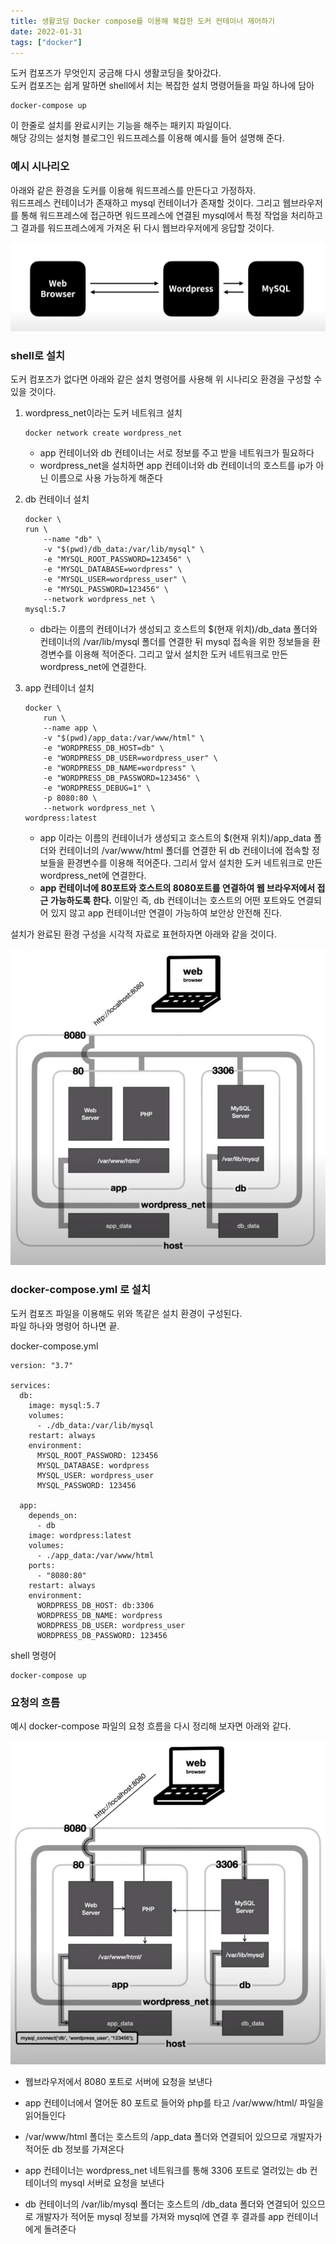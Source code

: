```yaml
---
title: 생활코딩 Docker compose를 이용해 복잡한 도커 컨테이너 제어하기
date: 2022-01-31
tags: ["docker"]
---
```


도커 컴포즈가 무엇인지 궁금해 다시 생활코딩을 찾아갔다.  
도커 컴포즈는 쉽게 말하면 shell에서 치는 복잡한 설치 명령어들을 파일 하나에 담아

```
docker-compose up
```

이 한줄로 설치를 완료시키는 기능을 해주는 패키지 파일이다.  
해당 강의는 설치형 블로그인 워드프레스를 이용해 예시를 들어 설명해 준다.

### 예시 시나리오

아래와 같은 환경을 도커를 이용해 워드프레스를 만든다고 가정하자.  
워드프레스 컨테이너가 존재하고 mysql 컨테이너가 존재할 것이다. 그리고 웹브라우저를 통해 워드프레스에 접근하면 워드프레스에 연결된 mysql에서 특정 작업을 처리하고 그 결과를 워드프레스에게 가져온 뒤 다시 웹브라우저에게 응답할 것이다.

![도커](./image1.jpg)

### shell로 설치

도커 컴포즈가 없다면 아래와 같은 설치 명령어를 사용해 위 시나리오 환경을 구성할 수 있을 것이다.

1. wordpress_net이라는 도커 네트워크 설치

   ```shell
   docker network create wordpress_net
   ```

   - app 컨테이너와 db 컨테이너는 서로 정보를 주고 받을 네트워크가 필요하다
   - wordpress_net을 설치하면 app 컨테이너와 db 컨테이너의 호스트를 ip가 아닌 이름으로 사용 가능하게 해준다

2. db 컨테이너 설치

   ```shell
   docker \
   run \
       --name "db" \
       -v "$(pwd)/db_data:/var/lib/mysql" \
       -e "MYSQL_ROOT_PASSWORD=123456" \
       -e "MYSQL_DATABASE=wordpress" \
       -e "MYSQL_USER=wordpress_user" \
       -e "MYSQL_PASSWORD=123456" \
       --network wordpress_net \
   mysql:5.7

   ```

   - db라는 이름의 컨테이너가 생성되고 호스트의 $(현재 위치)/db_data 폴더와 컨테이너의 /var/lib/mysql 폴더를 연결한 뒤 mysql 접속을 위한 정보들을 환경변수를 이용해 적어준다. 그리고 앞서 설치한 도커 네트워크로 만든 wordpress_net에 연결한다.

3. app 컨테이너 설치

   ```shell
   docker \
       run \
       --name app \
       -v "$(pwd)/app_data:/var/www/html" \
       -e "WORDPRESS_DB_HOST=db" \
       -e "WORDPRESS_DB_USER=wordpress_user" \
       -e "WORDPRESS_DB_NAME=wordpress" \
       -e "WORDPRESS_DB_PASSWORD=123456" \
       -e "WORDPRESS_DEBUG=1" \
       -p 8080:80 \
       --network wordpress_net \
   wordpress:latest
   ```

   - app 이라는 이름의 컨테이너가 생성되고 호스트의 $(현재 위치)/app_data 폴더와 컨테이너의 /var/www/html 폴더를 연결한 뒤 db 컨테이너에 접속할 정보들을 환경변수를 이용해 적어준다. 그리서 앞서 설치한 도커 네트워크로 만든 wordpress_net에 연결한다.
   - **app 컨테이너에 80포트와 호스트의 8080포트를 연결하여 웹 브라우저에서 접근 가능하도록 한다.** 이말인 즉, db 컨테이너는 호스트의 어떤 포트와도 연결되어 있지 않고 app 컨테이너만 연결이 가능하여 보안상 안전해 진다.

설치가 완료된 환경 구성을 시각적 자료로 표현하자면 아래와 같을 것이다.

![도커](./image2.jpg)

### docker-compose.yml 로 설치

도커 컴포즈 파일을 이용해도 위와 똑같은 설치 환경이 구성된다.  
파일 하나와 명령어 하나면 끝.

docker-compose.yml

```docker
version: "3.7"

services:
  db:
    image: mysql:5.7
    volumes:
      - ./db_data:/var/lib/mysql
    restart: always
    environment:
      MYSQL_ROOT_PASSWORD: 123456
      MYSQL_DATABASE: wordpress
      MYSQL_USER: wordpress_user
      MYSQL_PASSWORD: 123456

  app:
    depends_on:
      - db
    image: wordpress:latest
    volumes:
      - ./app_data:/var/www/html
    ports:
      - "8080:80"
    restart: always
    environment:
      WORDPRESS_DB_HOST: db:3306
      WORDPRESS_DB_NAME: wordpress
      WORDPRESS_DB_USER: wordpress_user
      WORDPRESS_DB_PASSWORD: 123456

```

shell 명령어

```shell
docker-compose up
```

### 요청의 흐름

예시 docker-compose 파일의 요청 흐름을 다시 정리해 보자면 아래와 같다.

![도커](./image3.jpg)

- 웹브라우저에서 8080 포트로 서버에 요청을 보낸다
- app 컨테이너에서 열어둔 80 포트로 들어와 php를 타고 /var/www/html/ 파일을 읽어들인다
- /var/www/html 폴더는 호스트의 /app_data 폴더와 연결되어 있으므로 개발자가 적어둔 db 정보를 가져온다

- app 컨테이너는 wordpress_net 네트워크를 통해 3306 포트로 열려있는 db 컨테이너의 mysql 서버로 요청을 보낸다
- db 컨테이너의 /var/lib/mysql 폴더는 호스트의 /db_data 폴더와 연결되어 있으므로 개발자가 적어둔 mysql 정보를 가져와 mysql에 연결 후 결과를 app 컨테이너에게 돌려준다
